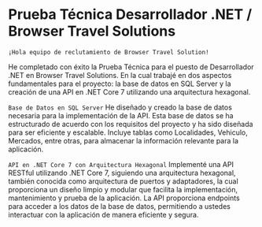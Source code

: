 # Prueba Técnica Desarrollador .NET / Browser Travel Solutions
`¡Hola equipo de reclutamiento de Browser Travel Solution!`

He completado con éxito la Prueba Técnica para el puesto de Desarrollador .NET en Browser Travel Solutions. En la cual trabajé en dos aspectos fundamentales para el proyecto: la base de datos en SQL Server y la creación de una API en .NET Core 7 utilizando una arquitectura hexagonal.

`Base de Datos en SQL Server`
He diseñado y creado la base de datos necesaria para la implementación de la API. Esta base de datos se ha estructurado de acuerdo con los requisitos del proyecto y ha sido diseñada para ser eficiente y escalable. Incluye tablas como Localidades, Vehiculo, Mercados, entre otras, para almacenar la información relevante para la aplicación.

`API en .NET Core 7 con Arquitectura Hexagonal`
Implementé una API RESTful utilizando .NET Core 7, siguiendo una arquitectura hexagonal, también conocida como arquitectura de puertos y adaptadores, la cual proporciona un diseño limpio y modular que facilita la implementación, mantenimiento y prueba de la aplicación. La API proporciona endpoints para acceder a los datos de la base de datos, permitiendo a ustedes interactuar con la aplicación de manera eficiente y segura.